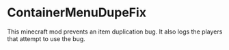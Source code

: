 # ContainerMenuDupeFix

This minecraft mod prevents an item duplication bug.
It also logs the players that attempt to use the bug.
